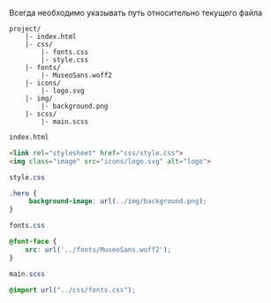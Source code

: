 
Всегда необходимо указывать путь относительно текущего файла

```
project/ 
	|- index.html
	|- css/
		|- fonts.css
		|- style.css
	|- fonts/
		|- MuseoSans.woff2
	|- icons/
		|- logo.svg
	|- img/
		|- background.png
	|- scss/
		|- main.scss
```


```html
index.html

<link rel="stylesheet" href="css/style.css">
<img class="image" src="icons/logo.svg" alt="logo">
```

```css
style.css 

.hero {
     background-image: url(../img/background.png);
}
```

```css
fonts.css

@font-face {
    src: url('../fonts/MuseoSans.woff2');
}
```

```css
main.scss

@import url("../css/fonts.css");
```